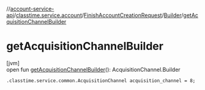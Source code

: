 //[account-service-api](../../../../index.md)/[classtime.service.account](../../index.md)/[FinishAccountCreationRequest](../index.md)/[Builder](index.md)/[getAcquisitionChannelBuilder](get-acquisition-channel-builder.md)

# getAcquisitionChannelBuilder

[jvm]\
open fun [getAcquisitionChannelBuilder](get-acquisition-channel-builder.md)(): AcquisitionChannel.Builder

`.classtime.service.common.AcquisitionChannel acquisition_channel = 8;`
